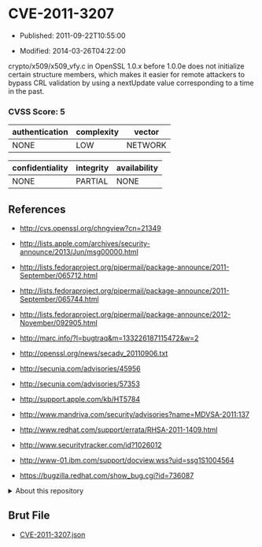 # CVE-2011-3207

- Published: 2011-09-22T10:55:00

- Modified: 2014-03-26T04:22:00

crypto/x509/x509_vfy.c in OpenSSL 1.0.x before 1.0.0e does not initialize certain structure members, which makes it easier for remote attackers to bypass CRL validation by using a nextUpdate value corresponding to a time in the past.

### CVSS Score: **5**

| authentication | complexity | vector |
| --- | --- | --- |
| NONE | LOW | NETWORK |

| confidentiality | integrity | availability |
| --- | --- | --- |
| NONE | PARTIAL | NONE |

## References

* http://cvs.openssl.org/chngview?cn=21349

* http://lists.apple.com/archives/security-announce/2013/Jun/msg00000.html

* http://lists.fedoraproject.org/pipermail/package-announce/2011-September/065712.html

* http://lists.fedoraproject.org/pipermail/package-announce/2011-September/065744.html

* http://lists.fedoraproject.org/pipermail/package-announce/2012-November/092905.html

* http://marc.info/?l=bugtraq&m=133226187115472&w=2

* http://openssl.org/news/secadv_20110906.txt

* http://secunia.com/advisories/45956

* http://secunia.com/advisories/57353

* http://support.apple.com/kb/HT5784

* http://www.mandriva.com/security/advisories?name=MDVSA-2011:137

* http://www.redhat.com/support/errata/RHSA-2011-1409.html

* http://www.securitytracker.com/id?1026012

* http://www-01.ibm.com/support/docview.wss?uid=ssg1S1004564

* https://bugzilla.redhat.com/show_bug.cgi?id=736087

<details>
<summary>About this repository</summary> 

  This repository is part of the project [Live Hack CVE](https://github.com/Live-Hack-CVE). Main website can be found [www.live-hack.org](https://www.live-hack.org) 
  
  Made by [Sn0wAlice](https://github.com/Sn0wAlice) for the people that care about security and need to have a feed of the latest CVEs. Hope you enjoy it, don't forget to star the repo and follow me on [Twitter](https://twitter.com/Sn0wAlice) and [Github](https://github.com/Sn0wAlice). And that is my [personnal website](https://www.alice-snow.me/)

  - [Home Page](https://github.com/Live-Hack-CVE)
  - [Framework](https://github.com/Live-Hack-CVE/cve-framework)
  - [CVE database](https://github.com/Live-Hack-CVE/full_database)
  - [Changelog](https://github.com/Live-Hack-CVE/Changelog)
</details>

## Brut File

* [CVE-2011-3207.json](https://raw.githubusercontent.com/Live-Hack-CVE/full_database/main/cves/2011/CVE-2011-3207.json)

